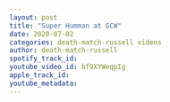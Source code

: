 ```yaml
---
layout: post
title: "Super Humman at GCW"
date: 2020-07-02
categories: death-match-russell videos
author: death-match-russell
spotify_track_id: 
youtube_video_id: bf9XYWeqpIg
apple_track_id: 
youtube_metadata: 
---
```

